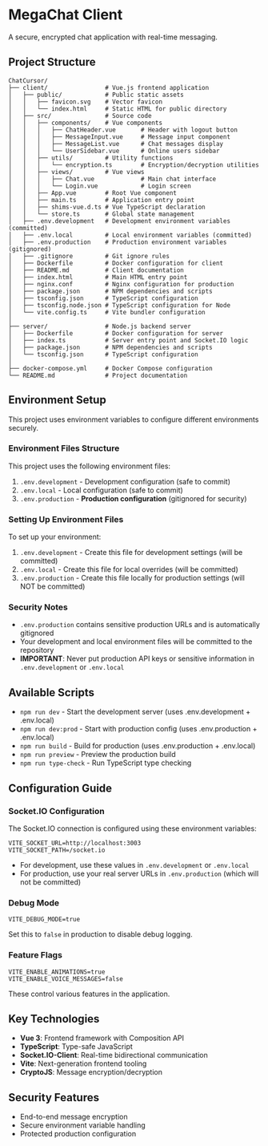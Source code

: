 # MegaChat Client

A secure, encrypted chat application with real-time messaging.

## Project Structure

```
ChatCursor/
├── client/                # Vue.js frontend application
│   ├── public/            # Public static assets
│   │   ├── favicon.svg    # Vector favicon
│   │   └── index.html     # Static HTML for public directory
│   ├── src/               # Source code
│   │   ├── components/    # Vue components
│   │   │   ├── ChatHeader.vue       # Header with logout button
│   │   │   ├── MessageInput.vue     # Message input component
│   │   │   ├── MessageList.vue      # Chat messages display
│   │   │   └── UserSidebar.vue      # Online users sidebar
│   │   ├── utils/         # Utility functions
│   │   │   └── encryption.ts        # Encryption/decryption utilities
│   │   ├── views/         # Vue views
│   │   │   ├── Chat.vue             # Main chat interface
│   │   │   └── Login.vue            # Login screen
│   │   ├── App.vue        # Root Vue component
│   │   ├── main.ts        # Application entry point
│   │   ├── shims-vue.d.ts # Vue TypeScript declaration
│   │   └── store.ts       # Global state management
│   ├── .env.development   # Development environment variables (committed)
│   ├── .env.local         # Local environment variables (committed)
│   ├── .env.production    # Production environment variables (gitignored)
│   ├── .gitignore         # Git ignore rules
│   ├── Dockerfile         # Docker configuration for client
│   ├── README.md          # Client documentation
│   ├── index.html         # Main HTML entry point
│   ├── nginx.conf         # Nginx configuration for production
│   ├── package.json       # NPM dependencies and scripts
│   ├── tsconfig.json      # TypeScript configuration
│   ├── tsconfig.node.json # TypeScript configuration for Node
│   └── vite.config.ts     # Vite bundler configuration
│
├── server/                # Node.js backend server
│   ├── Dockerfile         # Docker configuration for server
│   ├── index.ts           # Server entry point and Socket.IO logic
│   ├── package.json       # NPM dependencies and scripts
│   └── tsconfig.json      # TypeScript configuration
│
├── docker-compose.yml     # Docker Compose configuration
└── README.md              # Project documentation
```

## Environment Setup

This project uses environment variables to configure different environments securely.

### Environment Files Structure

This project uses the following environment files:

1. `.env.development` - Development configuration (safe to commit)
2. `.env.local` - Local configuration (safe to commit)
3. `.env.production` - **Production configuration** (gitignored for security)

### Setting Up Environment Files

To set up your environment:

1. `.env.development` - Create this file for development settings (will be committed)
2. `.env.local` - Create this file for local overrides (will be committed)
3. `.env.production` - Create this file locally for production settings (will NOT be committed)

### Security Notes

- `.env.production` contains sensitive production URLs and is automatically gitignored
- Your development and local environment files will be committed to the repository
- **IMPORTANT**: Never put production API keys or sensitive information in `.env.development` or `.env.local`

## Available Scripts

- `npm run dev` - Start the development server (uses .env.development + .env.local)
- `npm run dev:prod` - Start with production config (uses .env.production + .env.local)
- `npm run build` - Build for production (uses .env.production + .env.local)
- `npm run preview` - Preview the production build
- `npm run type-check` - Run TypeScript type checking

## Configuration Guide

### Socket.IO Configuration

The Socket.IO connection is configured using these environment variables:

```
VITE_SOCKET_URL=http://localhost:3003
VITE_SOCKET_PATH=/socket.io
```

- For development, use these values in `.env.development` or `.env.local`
- For production, use your real server URLs in `.env.production` (which will not be committed)

### Debug Mode

```
VITE_DEBUG_MODE=true
```

Set this to `false` in production to disable debug logging.

### Feature Flags

```
VITE_ENABLE_ANIMATIONS=true
VITE_ENABLE_VOICE_MESSAGES=false
```

These control various features in the application.

## Key Technologies

- **Vue 3**: Frontend framework with Composition API
- **TypeScript**: Type-safe JavaScript
- **Socket.IO-Client**: Real-time bidirectional communication
- **Vite**: Next-generation frontend tooling
- **CryptoJS**: Message encryption/decryption

## Security Features

- End-to-end message encryption
- Secure environment variable handling
- Protected production configuration 